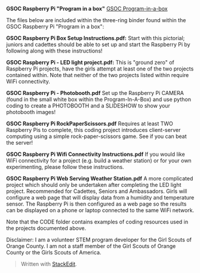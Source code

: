 ﻿**GSOC Raspberry Pi "Program in a box"** 
[GSOC Program-in-a-box](https://github.com/bhontz/GSOCraspi/blob/master/GSOCRasPiProgramInABox.png)

The files below are included within the three-ring binder found within the GSOC Raspberry Pi "Program in a box":

 **GSOC Raspberry Pi Box Setup Instructions.pdf:**
 Start with this pictorial; juniors and cadettes should be able to set up and start the Raspberry Pi by following along with these instructions!

**GSOC Raspberry Pi - LED light project.pdf:**
This is "ground zero" of Raspberry Pi projects, have the girls attempt at least one of the two projects contained within.  Note that neither of the two projects listed within require WiFi connectivity.

**GSOC Raspberry Pi - Photobooth.pdf**
Set up the Raspberry Pi CAMERA (found in the small white box within the Program-In-A-Box) and use python coding to create a PHOTOBOOTH and a SLIDESHOW to show your photobooth images!

**GSOC Raspberry Pi RockPaperScissors.pdf**
Requires at least TWO Raspberry Pis to complete, this coding project introduces client-server computing using a simple rock-paper-scissors game.  See if you can beat the server!

**GSOC Raspberry Pi Wifi Connectivity Instructions.pdf**
 If you would like WiFi connectivity for a project (e.g. build a weather station) or for your own experimenting, please follow these instructions.

**GSOC Raspberry Pi Web Serving Weather Station.pdf**
A more complicated project which should only be undertaken after completing the LED light project.  Recommended for Cadettes, Seniors and Ambassadors.  Girls will configure a web page that will display data from a humidity and temperature sensor.  The Raspberry Pi is then configured as a web page so the results can be displayed on a phone or laptop connected to the same WiFi network.

Note that the CODE folder contains examples of coding resources used in the projects documented above.

Disclaimer:  I am a volunteer STEM program developer for the Girl Scouts of Orange County.  I am not a staff member of the Girl Scouts of Orange County or the Girls Scouts of America.

> Written with [StackEdit](https://stackedit.io/).
